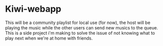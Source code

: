 # Kiwi-webapp
This will be a community playlist for local use (for now), the host will be playing the music while the other users can send new musics to the queue. This is a side project i'm making to solve the issue of not knowing what to play next when we're at home with friends.
